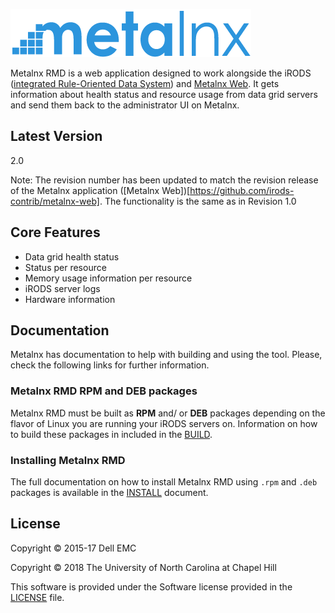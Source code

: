 ![Metalnx Logo](docs/IMAGES/mlx_logo_blue.png)

Metalnx RMD is a web application designed to work alongside the iRODS ([integrated Rule-Oriented Data System][irods]) and [Metalnx Web][metalnx-web]. It gets information about health status and resource usage from data grid servers and send them back to the administrator UI on Metalnx.

## Latest Version
2.0

Note: The revision number has been updated to match the revision release of the Metalnx application ([Metalnx Web])[https://github.com/irods-contrib/metalnx-web].  The functionality is the same as in Revision 1.0

## Core Features

- Data grid health status
- Status per resource
- Memory usage information per resource
- iRODS server logs
- Hardware information

## Documentation

Metalnx has documentation to help with building and using the tool. Please, check the following links for further information.

### Metalnx RMD RPM and DEB packages

Metalnx RMD must be built as **RPM** and/ or **DEB** packages depending on the flavor of Linux you are running your iRODS servers on. Information on how to build these packages in included in the [BUILD](docs/BUILD.md).

### Installing Metalnx RMD

The full documentation on how to install Metalnx RMD using `.rpm` and `.deb` packages is available in the [INSTALL](docs/INSTALL.md) document.

## License

Copyright © 2015-17 Dell EMC

Copyright © 2018 The University of North Carolina at Chapel Hill

This software is provided under the Software license provided in the [LICENSE](LICENSE) file.

[irods]: http://www.irods.org
[metalnx-web]: https://github.com/irods-contrib/metalnx-web
